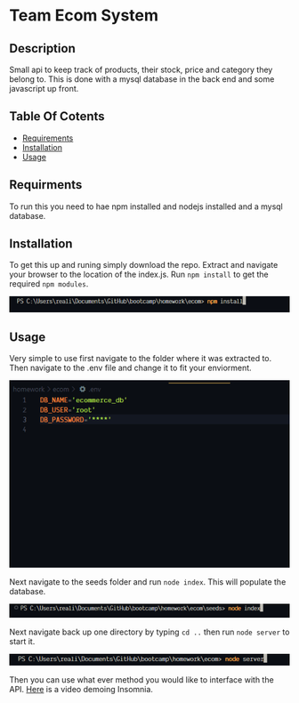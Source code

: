 # Team Ecom System

## Description

Small api to keep track of products, their stock, price and category they belong to. This is done with a mysql database in the back end and some javascript up front.


## Table Of Cotents

- [Requirements](#requirments)
- [Installation](#installation)
- [Usage](#Usage)

## Requirments

To run this you need to hae npm installed and nodejs installed and a mysql database.

## Installation
To get this up and runing simply download the repo. Extract and navigate your browser to the location of the index.js. Run `npm install` to get the required `npm modules`.

![npm](./docs/npminstall.png)

## Usage
Very simple to use first navigate to the folder where it was extracted to. Then navigate to the .env file and change it to fit your enviorment. 

![Step1](./docs/info.png)

Next navigate to the seeds folder and run `node index`. This will populate the database.

![step2](./docs/seed.png)

Next navigate back up one directory by typing `cd ..` then run `node server` to start it.

![step3](./docs/dist.png)


Then you can use what ever method you would like to interface with the API. [Here](https://app.castify.com/view/7a724b3d-6afb-4fa3-a653-69e0fdbda681) is a video demoing Insomnia.



